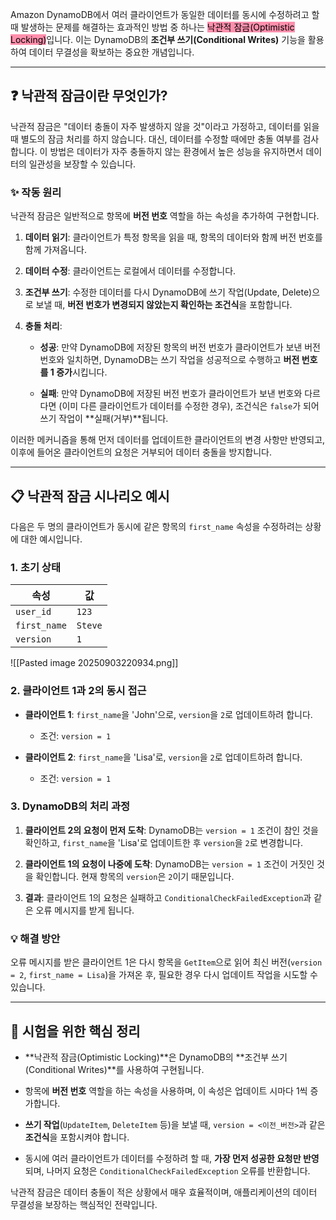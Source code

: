 
Amazon DynamoDB에서 여러 클라이언트가 동일한 데이터를 동시에 수정하려고 할 때 발생하는 문제를 해결하는 효과적인 방법 중 하나는 <mark style="background: #FF5582A6;">낙관적 잠금(Optimistic Locking)</mark>입니다. 이는 DynamoDB의 **조건부 쓰기(Conditional Writes)** 기능을 활용하여 데이터 무결성을 확보하는 중요한 개념입니다.

---

## ❓ 낙관적 잠금이란 무엇인가?

낙관적 잠금은 "데이터 충돌이 자주 발생하지 않을 것"이라고 가정하고, 데이터를 읽을 때 별도의 잠금 처리를 하지 않습니다. 대신, 데이터를 수정할 때에만 충돌 여부를 검사합니다. 이 방법은 데이터가 자주 충돌하지 않는 환경에서 높은 성능을 유지하면서 데이터의 일관성을 보장할 수 있습니다.

### **✨ 작동 원리**

낙관적 잠금은 일반적으로 항목에 **버전 번호** 역할을 하는 속성을 추가하여 구현합니다.

1. **데이터 읽기**: 클라이언트가 특정 항목을 읽을 때, 항목의 데이터와 함께 버전 번호를 함께 가져옵니다.
    
2. **데이터 수정**: 클라이언트는 로컬에서 데이터를 수정합니다.
    
3. **조건부 쓰기**: 수정한 데이터를 다시 DynamoDB에 쓰기 작업(Update, Delete)으로 보낼 때, **버전 번호가 변경되지 않았는지 확인하는 조건식**을 포함합니다.
    
4. **충돌 처리**:
    
    - **성공**: 만약 DynamoDB에 저장된 항목의 버전 번호가 클라이언트가 보낸 버전 번호와 일치하면, DynamoDB는 쓰기 작업을 성공적으로 수행하고 **버전 번호를 1 증가**시킵니다.
        
    - **실패**: 만약 DynamoDB에 저장된 버전 번호가 클라이언트가 보낸 번호와 다르다면 (이미 다른 클라이언트가 데이터를 수정한 경우), 조건식은 `false`가 되어 쓰기 작업이 **실패(거부)**됩니다.
        

이러한 메커니즘을 통해 먼저 데이터를 업데이트한 클라이언트의 변경 사항만 반영되고, 이후에 들어온 클라이언트의 요청은 거부되어 데이터 충돌을 방지합니다.

---

## 📋 낙관적 잠금 시나리오 예시

다음은 두 명의 클라이언트가 동시에 같은 항목의 `first_name` 속성을 수정하려는 상황에 대한 예시입니다.

### **1. 초기 상태**

|속성|값|
|---|---|
|`user_id`|`123`|
|`first_name`|`Steve`|
|`version`|`1`|

![[Pasted image 20250903220934.png]]
### **2. 클라이언트 1과 2의 동시 접근**

- **클라이언트 1**: `first_name`을 'John'으로, `version`을 `2`로 업데이트하려 합니다.
    
    - 조건: `version = 1`

- **클라이언트 2**: `first_name`을 'Lisa'로, `version`을 `2`로 업데이트하려 합니다.
    
    - 조건: `version = 1`

### **3. DynamoDB의 처리 과정**

1. **클라이언트 2의 요청이 먼저 도착**: DynamoDB는 `version = 1` 조건이 참인 것을 확인하고, `first_name`을 'Lisa'로 업데이트한 후 `version`을 `2`로 변경합니다.
    
2. **클라이언트 1의 요청이 나중에 도착**: DynamoDB는 `version = 1` 조건이 거짓인 것을 확인합니다. 현재 항목의 `version`은 `2`이기 때문입니다.
    
3. **결과**: 클라이언트 1의 요청은 실패하고 `ConditionalCheckFailedException`과 같은 오류 메시지를 받게 됩니다.
    

### **💡 해결 방안**

오류 메시지를 받은 클라이언트 1은 다시 항목을 `GetItem`으로 읽어 최신 버전(`version = 2`, `first_name = Lisa`)을 가져온 후, 필요한 경우 다시 업데이트 작업을 시도할 수 있습니다.

---

## 🔑 시험을 위한 핵심 정리

- **낙관적 잠금(Optimistic Locking)**은 DynamoDB의 **조건부 쓰기(Conditional Writes)**를 사용하여 구현됩니다.
    
- 항목에 **버전 번호** 역할을 하는 속성을 사용하며, 이 속성은 업데이트 시마다 1씩 증가합니다.
    
- **쓰기 작업**(`UpdateItem`, `DeleteItem` 등)을 보낼 때, `version = <이전_버전>`과 같은 **조건식**을 포함시켜야 합니다.
    
- 동시에 여러 클라이언트가 데이터를 수정하려 할 때, **가장 먼저 성공한 요청만 반영**되며, 나머지 요청은 `ConditionalCheckFailedException` 오류를 반환합니다.
    

낙관적 잠금은 데이터 충돌이 적은 상황에서 매우 효율적이며, 애플리케이션의 데이터 무결성을 보장하는 핵심적인 전략입니다.